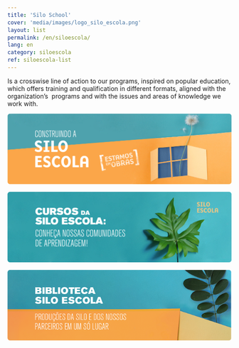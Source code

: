 ```yaml
---
title: 'Silo School'
cover: 'media/images/logo_silo_escola.png'
layout: list
permalink: /en/siloescola/
lang: en
category: siloescola
ref: siloescola-list
---
```


Is a crosswise line of action to our programs, inspired on popular education, which offers training and qualification in different formats, aligned with the organization’s  programs and with the issues and areas of knowledge we work with.  

[![](/media/images/Banner_Silo_Escola_1.png)](construindo_a_silo_escola_pt)

[![](/media/images/Banner_Silo_Escola_1B.png)](cursos)

[![](/media/images/silo-escola/banner_biblioteca_siloescola.png)](../library)
